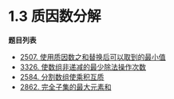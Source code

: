 # 1.3 质因数分解

**题目列表**

- [2507. 使用质因数之和替换后可以取到的最小值](https://leetcode.cn/problems/smallest-value-after-replacing-with-sum-of-prime-factors/description/)
- [3326. 使数组非递减的最少除法操作次数](https://leetcode.cn/problems/minimum-division-operations-to-make-array-non-decreasing/description/)
- [2584. 分割数组使乘积互质](https://leetcode.cn/problems/split-the-array-to-make-coprime-products/description/)
- [2862. 完全子集的最大元素和](https://leetcode.cn/problems/maximum-element-sum-of-a-complete-subset-of-indices/description/)

